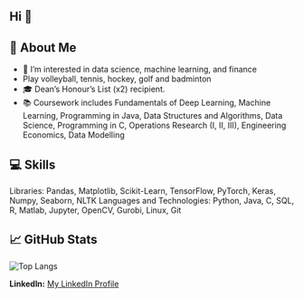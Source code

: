 ## Hi 👋

<!--
**EthJan/EthJan** is a ✨ _special_ ✨ repository because its `README.md` (this file) appears on your GitHub profile.

I’m a 3rd-year Industrial Engineering student at the University of Toronto, pursuing minors in Engineering Business and Artificial Intelligence. I’m passionate about coding, machine learning, and finance, and I'm interested in integrating machine learning solutions in real-world applications.

Here are some ideas to get you started:

- 🔭 I’m currently working on ...
- 🌱 I’m currently learning ...
- 👯 I’m looking to collaborate on ...
- 🤔 I’m looking for help with ...
- 💬 Ask me about ...
- 📫 How to reach me: ...
- 😄 Pronouns: ...
- ⚡ Fun fact: ...
-->



## 🚀 About Me
- 🌱 I’m interested in data science, machine learning, and finance
-  Play volleyball, tennis, hockey, golf and badminton
-  🎓 Dean’s Honour’s List (x2) recipient.
- 📚 Coursework includes Fundamentals of Deep Learning, Machine Learning, Programming in Java, Data Structures and Algorithms, Data Science, Programming in C, Operations Research (I, II, III), Engineering Economics, Data Modelling

## 💻 Skills
Libraries: Pandas, Matplotlib, Scikit-Learn, TensorFlow, PyTorch, Keras, Numpy, Seaborn, NLTK
Languages and Technologies: Python, Java, C, SQL, R, Matlab, Jupyter, OpenCV, Gurobi, Linux, Git

## 📈 GitHub Stats
![Top Langs](https://github-readme-stats.vercel.app/api/top-langs/?username=EthJan&layout=compact&theme=radical)

**LinkedIn:** [My LinkedIn Profile](https://www.linkedin.com/in/ethjan/)
